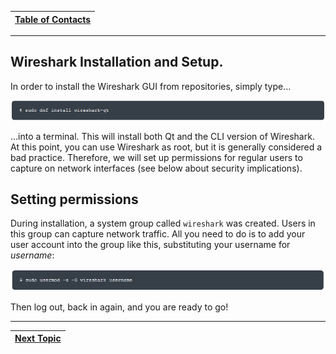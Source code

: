 |[Table of Contacts](/00-Table-of-Contents.md)|
|---|

---

## Wireshark Installation and Setup.

In order to install the Wireshark GUI from repositories, simply type…

![](../../.gitbook/assets/wireshark1.PNG)

…into a terminal. This will install both Qt and the CLI version of Wireshark. At this point, you can use Wireshark as root, but it is generally considered a bad practice. Therefore, we will set up permissions for regular users to capture on network interfaces \(see below about security implications\).

## Setting permissions

During installation, a system group called `wireshark` was created. Users in this group can capture network traffic. All you need to do is to add your user account into the group like this, substituting your username for _username_:

![](../../.gitbook/assets/wireshark2.PNG)

Then log out, back in again, and you are ready to go!


---

|[Next Topic](/02-intro-to-networking/wireshark/analyzing-packets.md)|
|---|
